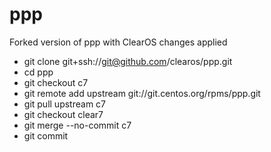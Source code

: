 # ppp

Forked version of ppp with ClearOS changes applied

* git clone git+ssh://git@github.com/clearos/ppp.git
* cd ppp
* git checkout c7
* git remote add upstream git://git.centos.org/rpms/ppp.git
* git pull upstream c7
* git checkout clear7
* git merge --no-commit c7
* git commit
